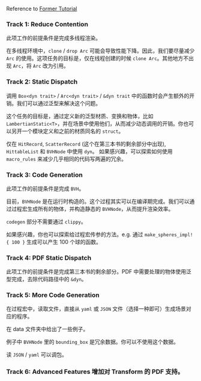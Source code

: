 Reference to [Former Tutorial](https://github.com/aik2mlj/raytracer-tutorial)

### Track 1: Reduce Contention 

此项工作的前提条件是完成多线程渲染。

在多线程环境中，`clone` / `drop Arc` 可能会导致性能下降。因此，我们要尽量减少 `Arc` 的使用。这项任务的目标是，仅在线程创建的时候 `clone Arc`。其他地方不出现 `Arc`，将 `Arc` 改为引用。

### Track 2: Static Dispatch

调用 `Box<dyn trait>` / `Arc<dyn trait>` / `&dyn trait` 中的函数时会产生额外的开销。我们可以通过泛型来解决这个问题。

这个任务的目标是，通过定义新的泛型材质、变换和物体，比如 `LambertianStatic<T>`，并在场景中使用他们，从而减少动态调用的开销。你也可以另开一个模块定义和之前的材质同名的 `struct`。

仅在 `HitRecord`, `ScatterRecord` (这个在第三本书的剩余部分中出现), `HittableList` 和 `BVHNode` 中使用 `dyn`。
如果感兴趣，可以探索如何使用 `macro_rules` 来减少几乎相同的代码写两遍的冗余。

### Track 3: Code Generation 

此项工作的前提条件是完成 `BVH`。

目前，`BVHNode` 是在运行时构造的。这个过程其实可以在编译期完成。我们可以通过过程宏生成所有的物体，并构造静态的 `BVHNode`，从而提升渲染效率。

`codegen` 部分不需要通过 `clippy`。

如果感兴趣，你也可以探索给过程宏传参的方法。e.g. 通过 `make_spheres_impl! { 100 }` 生成可以产生 100 个球的函数。

### Track 4: PDF Static Dispatch

此项工作的前提条件是完成第三本书的剩余部分。PDF 中需要处理的物体使用泛型完成，去除代码路径中的 `&dyn`。


### Track 5: More Code Generation

在过程宏中，读取文件，直接从 `yaml` 或 `JSON` 文件（选择一种即可）生成场景对应的程序。

在 data 文件夹中给出了一些例子。

例子中 `BVHNode` 里的 `bounding_box` 是冗余数据。你可以不使用这个数据。

读 `JSON` / `yaml` 可以调包。

### Track 6: Advanced Features 增加对 Transform 的 PDF 支持。

